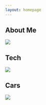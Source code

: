 ```yaml
---
layout: homepage
---
```


<section id="homepage" class="is-full-width-and-height">
    <div class="container is-full-width-and-height has-no-padding-or-margins">
        <div class="item flex-33">
            <h1>About Me</h1>
            <div class="background-image-container">
                <img src="https://i.imgur.com/ZXgcVCc.jpg" />
            </div>
        </div>
        <div class="item flex-33">
            <h1>Tech</h1>
            <div class="background-image-container">
                <img src="http://i.imgur.com/KjnhBqF.jpg" />
            </div>
        </div>
        <div class="item flex-33">
            <h1>Cars</h1>
            <div class="background-image-container">
                <img src="http://i.imgur.com/wSbkuqh.jpg" />
            </div>
        </div>
    </div>
</section>